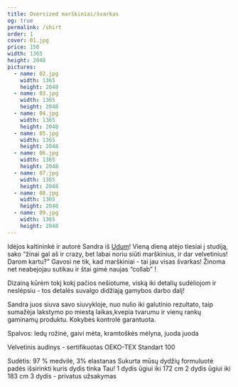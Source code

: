 ```yaml
---
title: Oversized marškiniai/švarkas
og: true
permalink: /shirt
order: 1
cover: 01.jpg
price: 150
width: 1365
height: 2048
pictures:
  - name: 02.jpg
    width: 1365
    height: 2048
  - name: 03.jpg
    width: 1365
    height: 2048
  - name: 04.jpg
    width: 1365
    height: 2048
  - name: 05.jpg
    width: 1365
    height: 2048
  - name: 06.jpg
    width: 1365
    height: 2048
  - name: 07.jpg
    width: 1365
    height: 2048
  - name: 08.jpg
    width: 1365
    height: 2048
  - name: 09.jpg
    width: 1365
    height: 2048
---
```


Idėjos kaltininkė ir autorė Sandra iš [Udum](https://instagram.com/udum_bydumce)! Vieną dieną atėjo tiesiai į studiją, sako “žinai gal aš ir crazy, bet labai noriu siūti marškinius, ir dar velvetinius! Darom kartu?” Gavosi ne tik, kad marškiniai - tai jau visas švarkas!
Žinoma net neabejojau sutikau ir štai gimė naujas “collab” !

Dizainą kūrėm tokį kokį pačios nešiotume, viską iki detalių sudėliojom ir neslėpsiu - tos detalės suvalgo didžiają gamybos darbo dalį!

Sandra juos siuva savo siuvykloje, nuo nulio iki galutinio rezultato, taip sumažėja lakstymo po miestą laikas,kvepia tvarumu ir vienų rankų gaminamų produktu. Kokybės kontrolė garantuota.

Spalvos: ledų rožinė, gaivi mėta, kramtoškės mėlyna, juoda juoda

Velvetinis audinys - sertifikuotas OEKO-TEX Standart 100

Sudėtis: 97 % medvilė, 3% elastanas
Sukurta mūsų dydžių formuluotė padės išsirinkti kuris dydis tinka Tau!
1 dydis ūgiui iki 172 cm
2 dydis ūgiui iki 183 cm
3 dydis - privatus užsakymas
